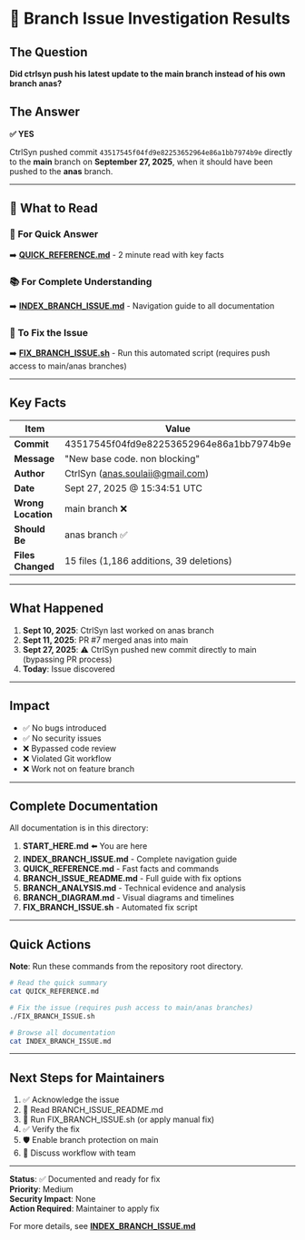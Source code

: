 # 🚨 Branch Issue Investigation Results

## The Question
**Did ctrlsyn push his latest update to the main branch instead of his own branch anas?**

## The Answer
**✅ YES**

CtrlSyn pushed commit `43517545f04fd9e82253652964e86a1bb7974b9e` directly to the **main** branch on **September 27, 2025**, when it should have been pushed to the **anas** branch.

---

## 📖 What to Read

### 🎯 For Quick Answer
➡️ **[QUICK_REFERENCE.md](QUICK_REFERENCE.md)** - 2 minute read with key facts

### 📚 For Complete Understanding
➡️ **[INDEX_BRANCH_ISSUE.md](INDEX_BRANCH_ISSUE.md)** - Navigation guide to all documentation

### 🔧 To Fix the Issue
➡️ **[FIX_BRANCH_ISSUE.sh](FIX_BRANCH_ISSUE.sh)** - Run this automated script (requires push access to main/anas branches)

---

## Key Facts

| Item | Value |
|------|-------|
| **Commit** | 43517545f04fd9e82253652964e86a1bb7974b9e |
| **Message** | "New base code. non blocking" |
| **Author** | CtrlSyn (anas.soulaii@gmail.com) |
| **Date** | Sept 27, 2025 @ 15:34:51 UTC |
| **Wrong Location** | main branch ❌ |
| **Should Be** | anas branch ✅ |
| **Files Changed** | 15 files (1,186 additions, 39 deletions) |

---

## What Happened

1. **Sept 10, 2025**: CtrlSyn last worked on anas branch
2. **Sept 11, 2025**: PR #7 merged anas into main
3. **Sept 27, 2025**: ⚠️ CtrlSyn pushed new commit directly to main (bypassing PR process)
4. **Today**: Issue discovered

---

## Impact

- ✅ No bugs introduced
- ✅ No security issues
- ❌ Bypassed code review
- ❌ Violated Git workflow
- ❌ Work not on feature branch

---

## Complete Documentation

All documentation is in this directory:

1. **START_HERE.md** ⬅️ You are here
2. **INDEX_BRANCH_ISSUE.md** - Complete navigation guide
3. **QUICK_REFERENCE.md** - Fast facts and commands
4. **BRANCH_ISSUE_README.md** - Full guide with fix options
5. **BRANCH_ANALYSIS.md** - Technical evidence and analysis
6. **BRANCH_DIAGRAM.md** - Visual diagrams and timelines
7. **FIX_BRANCH_ISSUE.sh** - Automated fix script

---

## Quick Actions

**Note**: Run these commands from the repository root directory.

```bash
# Read the quick summary
cat QUICK_REFERENCE.md

# Fix the issue (requires push access to main/anas branches)
./FIX_BRANCH_ISSUE.sh

# Browse all documentation
cat INDEX_BRANCH_ISSUE.md
```

---

## Next Steps for Maintainers

1. ✅ Acknowledge the issue
2. 📖 Read BRANCH_ISSUE_README.md
3. 🔧 Run FIX_BRANCH_ISSUE.sh (or apply manual fix)
4. ✅ Verify the fix
5. 🛡️ Enable branch protection on main
6. 👥 Discuss workflow with team

---

**Status**: ✅ Documented and ready for fix  
**Priority**: Medium  
**Security Impact**: None  
**Action Required**: Maintainer to apply fix  

For more details, see **[INDEX_BRANCH_ISSUE.md](INDEX_BRANCH_ISSUE.md)**
